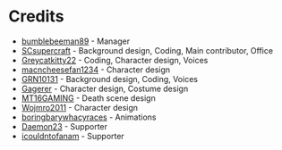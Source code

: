 # Credits

-   [bumblebeeman89](https://scratch.mit.edu/users/bumblebeeman89/) - Manager
-   [SCsupercraft](https://scratch.mit.edu/users/SCsupercraft/) - Background design, Coding, Main contributor, Office
-   [Greycatkitty22](https://scratch.mit.edu/users/Greycatkitty22/) - Coding, Character design, Voices
-   [macncheesefan1234](https://scratch.mit.edu/users/Macncheesefan1234/) - Character design
-   [GRN10131](https://scratch.mit.edu/users/GRN10131/) - Background design, Coding, Voices
-   [Gagerer](https://scratch.mit.edu/users/Gagerer/) - Character design, Costume design
-   [MT16GAMING](https://scratch.mit.edu/users/MT16GAMING/) - Death scene design
-   [Wojmro2011](https://scratch.mit.edu/users/Wojmro2011/) - Character design
-   [boringbarywhacyraces](https://scratch.mit.edu/users/boringbarywhacyraces/) - Animations
-   [Daemon23](https://scratch.mit.edu/users/Daemon23/) - Supporter
-   [icouldntofanam](https://scratch.mit.edu/users/icouldntofanam/) - Supporter
